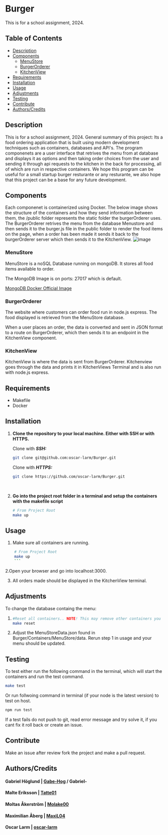 # Burger

This is for a school assignment, 2024.

## Table of Contents

- [Description](#description)
- [Components](#components)
    - [MenuStore](#menustore)
    - [BurgerOrderer](#burgerorderer)
    - [KitchenView](#kitchenview)
- [Requirements](#requirements)
- [Installation](#installation)
- [Usage](#usage)
- [Adjustments](#adjustments)
- [Testing](#testing)
- [Contribute](#contribute)
- [Authors/Credits](#authorscredits)

## Description
This is for a school assignment, 2024.
General summary of this project: Its a food ordering application that is built using modern development techniques such as containers, databases and API's. 
The program componenets are a user interface that retrives the menu from at database and displays it as options and then taking order choices from the user and sending it through api requests to the kitchen in the back for processing, all of which are run in respective containers. We hope this program can be useful for a small startup burger resturante or any resturante, we also hope that this project can be a base for any future development.



## Components
Each componenet is containerized using Docker. 
The below image shows the structure of the containers and how they send information between them, the /public folder represents the static folder the burgerOrderer uses. The BurgerOrderer retrives the menu from the database Menustore and then sends it to the burger.js file in the public folder to render the food items on the page, when a order has been made it sends it back to the burgerOrderer server which then sends it to the KitchenView.
![image](https://github.com/user-attachments/assets/58703202-25fc-4746-9d21-3601c2ab099a)

### MenuStore
MenuStore is a noSQL Database running on mongoDB. It stores all food items available to order.

The MongoDB Image is on ports: 27017 which is default. 

[MongoDB Docker Official Image](https://hub.docker.com/_/mongo)

### BurgerOrderer
The website where customers can order food run in node.js express. The food displayed is retrieved from the MenuStore database.

When a user places an order, the data is converted and sent in JSON format to a route on BurgerOrderer, which then sends it to an endpoint in the KitchenView component.

### KitchenView
KitchenView is where the data is sent from BurgerOrderer. Kitchenview goes through the data and prints it in KitchenViews Terminal and is also run with node.js express.

## Requirements

- Makefile
- Docker

## Installation

1. **Clone the repository to your local machine. Either with SSH or with HTTPS.**
    
    Clone with ***SSH:***
    ```bash
    git clone git@github.com:oscar-larm/Burger.git
    ```

    Clone with ***HTTPS:***
    ```bash
    git clone https://github.com/oscar-larm/Burger.git
    ```
    <br>

2. **Go into the project root folder in a terminal and setup the containers with the makefile script**
    ```bash
    # From Project Root 
    make up
    ```

## Usage
1. Make sure all containers are running.
```bash
    # From Project Root
    make up
    ```
```
2.Open your browser and go into localhost:3000.

3. All orders made should be displayed in the KitchenView terminal.

## Adjustments 
To change the database containg the menu: 
1. ```bash
   #Reset all containers.. NOTE! This may remove other containers you have in docker. 
   make reset
   
   ```
2. Adjust the MenuStoreData.json found in Burger/Containers/MenuStore/data.
   Rerun step 1 in usage and your menu should be updated. 
## Testing

To test either run the following command in the terminal, which will start the containers and run the test command.
```bash
make test
```
Or run follwoing command in terminal (if your node is the latest version) to test on host.
```bash
npm run test
```
If a test fails do not push to git, read error message and try solve it, if you cant fix it roll back or create an issue.

## Contribute

Make an issue after review fork the project and make a pull request.

## Authors/Credits

#### Gabriel Höglund | [Gabe-Hog](https://github.com/Gabe-Hog) / Gabriel-
#### Malte Eriksson | [Tatte01](https://github.com/Tatte01)
#### Moltas Åkerström | [Molake00](https://github.com/Molake00)
#### Maximilian Åberg | [MaxiL04](https://github.com/MaxiL04)
#### Oscar Larm | [oscar-larm](https://github.com/oscar-larm)
